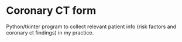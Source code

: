 # Coronary CT form
Python/tkinter program to collect relevant patient info (risk factors and coronary ct findings) in my practice.
